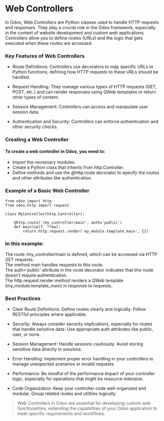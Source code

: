 # Web Controllers
In Odoo, Web Controllers are Python classes used to handle HTTP requests and responses. They play a crucial role in the Odoo framework, especially in the context of website development and custom web applications. Controllers allow you to define routes (URLs) and the logic that gets executed when these routes are accessed.

### Key Features of Web Controllers
- Route Definitions: Controllers use decorators to map specific URLs to Python functions, defining how HTTP requests to these URLs should be handled.

- Request Handling: They manage various types of HTTP requests (GET, POST, etc.) and can render responses using QWeb templates or return other types of content.

- Session Management: Controllers can access and manipulate user session data.

- Authentication and Security: Controllers can enforce authentication and other security checks.

### Creating a Web Controller
#### To create a web controller in Odoo, you need to:

- Import the necessary modules.
- Create a Python class that inherits from http.Controller.
- Define methods and use the @http.route decorator to specify the routes and other attributes like authentication.
### Example of a Basic Web Controller
```
from odoo import http
from odoo.http import request

class MyController(http.Controller):

    @http.route('/my_controller/main', auth='public')
    def main(self, **kw):
        return http.request.render('my_module.template_main', {})
```
### In this example:
The route /my_controller/main is defined, which can be accessed via HTTP GET requests.  
The method main handles requests to this route.  
The auth='public' attribute in the route decorator indicates that this route doesn't require authentication.  
The http.request.render method renders a QWeb template (my_module.template_main) in response to requests.  
### Best Practices
- Clear Route Definitions: Define routes clearly and logically. Follow RESTful principles where applicable.

- Security: Always consider security implications, especially for routes that handle sensitive data. Use appropriate auth attributes like public, user, or none.

- Session Management: Handle sessions cautiously. Avoid storing sensitive data directly in sessions.

- Error Handling: Implement proper error handling in your controllers to manage unexpected scenarios or invalid requests.

- Performance: Be mindful of the performance impact of your controller logic, especially for operations that might be resource-intensive.

- Code Organization: Keep your controller code well-organized and modular. Group related routes and utilities logically.

>Web Controllers in Odoo are essential for developing custom web functionalities, extending the capabilities of your Odoo application to meet specific requirements and workflows.

